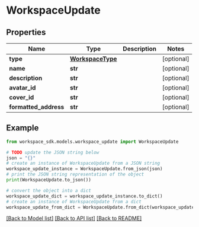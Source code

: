 # WorkspaceUpdate


## Properties

Name | Type | Description | Notes
------------ | ------------- | ------------- | -------------
**type** | [**WorkspaceType**](WorkspaceType.md) |  | [optional] 
**name** | **str** |  | [optional] 
**description** | **str** |  | [optional] 
**avatar_id** | **str** |  | [optional] 
**cover_id** | **str** |  | [optional] 
**formatted_address** | **str** |  | [optional] 

## Example

```python
from workspace_sdk.models.workspace_update import WorkspaceUpdate

# TODO update the JSON string below
json = "{}"
# create an instance of WorkspaceUpdate from a JSON string
workspace_update_instance = WorkspaceUpdate.from_json(json)
# print the JSON string representation of the object
print(WorkspaceUpdate.to_json())

# convert the object into a dict
workspace_update_dict = workspace_update_instance.to_dict()
# create an instance of WorkspaceUpdate from a dict
workspace_update_from_dict = WorkspaceUpdate.from_dict(workspace_update_dict)
```
[[Back to Model list]](../README.md#documentation-for-models) [[Back to API list]](../README.md#documentation-for-api-endpoints) [[Back to README]](../README.md)



